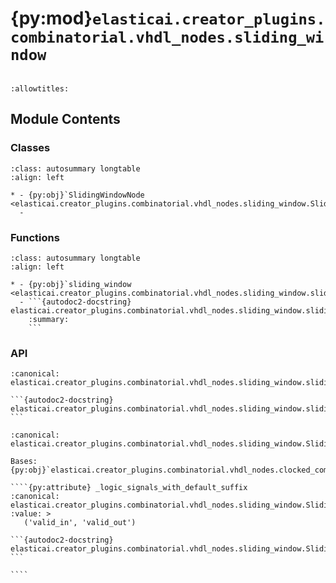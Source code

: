 # {py:mod}`elasticai.creator_plugins.combinatorial.vhdl_nodes.sliding_window`

```{py:module} elasticai.creator_plugins.combinatorial.vhdl_nodes.sliding_window
```

```{autodoc2-docstring} elasticai.creator_plugins.combinatorial.vhdl_nodes.sliding_window
:allowtitles:
```

## Module Contents

### Classes

````{list-table}
:class: autosummary longtable
:align: left

* - {py:obj}`SlidingWindowNode <elasticai.creator_plugins.combinatorial.vhdl_nodes.sliding_window.SlidingWindowNode>`
  -
````

### Functions

````{list-table}
:class: autosummary longtable
:align: left

* - {py:obj}`sliding_window <elasticai.creator_plugins.combinatorial.vhdl_nodes.sliding_window.sliding_window>`
  - ```{autodoc2-docstring} elasticai.creator_plugins.combinatorial.vhdl_nodes.sliding_window.sliding_window
    :summary:
    ```
````

### API

````{py:function} sliding_window(node)
:canonical: elasticai.creator_plugins.combinatorial.vhdl_nodes.sliding_window.sliding_window

```{autodoc2-docstring} elasticai.creator_plugins.combinatorial.vhdl_nodes.sliding_window.sliding_window
```
````

`````{py:class} SlidingWindowNode(node: elasticai.creator.ir2vhdl.VhdlNode)
:canonical: elasticai.creator_plugins.combinatorial.vhdl_nodes.sliding_window.SlidingWindowNode

Bases: {py:obj}`elasticai.creator_plugins.combinatorial.vhdl_nodes.clocked_combinatorial.ClockedInstance`

````{py:attribute} _logic_signals_with_default_suffix
:canonical: elasticai.creator_plugins.combinatorial.vhdl_nodes.sliding_window.SlidingWindowNode._logic_signals_with_default_suffix
:value: >
   ('valid_in', 'valid_out')

```{autodoc2-docstring} elasticai.creator_plugins.combinatorial.vhdl_nodes.sliding_window.SlidingWindowNode._logic_signals_with_default_suffix
```

````

`````
